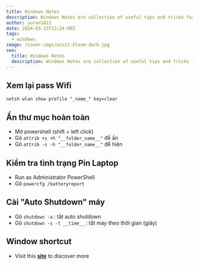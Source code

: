 ```yaml
---
title: Windows Notes
description: Windows Notes are collection of useful tips and tricks for Windows users.
author: yuran1811
date: 2024-03-15T13:24:00Z
tags:
  - windows
image: /cover-imgs/win11-bloom-dark.jpg
seo:
  title: Windows Notes
  description: Windows Notes are collection of useful tips and tricks for Windows users.
---
```


## Xem lại pass Wifi

`netsh wlan show profile "_name_" key=clear`

## Ẩn thư mục hoàn toàn

- Mở powershell (shift + left click)
- Gõ `attrib +s +h "__folder_name__"` để ẩn
- Gõ `attrib -s -h "__folder_name__"` để hiện

## Kiểm tra tình trạng Pin Laptop

- Run as Administrator PowerShell
- Gõ `powercfg /batteryreport`

## Cài "Auto Shutdown" máy

- Gõ `shutdown -a` : tắt auto shutdown
- Gõ `shutdown -s -t __time__` : tắt máy theo thời gian (giây)

## Window shortcut

- Visit this [**site**](https://support.microsoft.com/en-us/windows/keyboard-shortcuts-in-windows-dcc61a57-8ff0-cffe-9796-cb9706c75eec) to discover more
